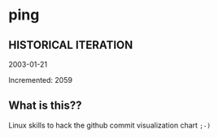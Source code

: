 # ping

## HISTORICAL ITERATION
2003-01-21

Incremented: 2059

## What is this?? 
Linux skills to hack the github commit visualization chart `;-)`
